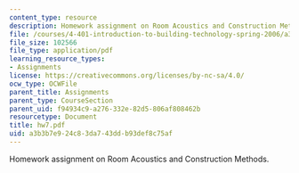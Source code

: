 ```yaml
---
content_type: resource
description: Homework assignment on Room Acoustics and Construction Methods.
file: /courses/4-401-introduction-to-building-technology-spring-2006/a3b3b7e924c83da743ddb93def8c75af_hw7.pdf
file_size: 102566
file_type: application/pdf
learning_resource_types:
- Assignments
license: https://creativecommons.org/licenses/by-nc-sa/4.0/
ocw_type: OCWFile
parent_title: Assignments
parent_type: CourseSection
parent_uid: f94934c9-a276-332e-82d5-806af808462b
resourcetype: Document
title: hw7.pdf
uid: a3b3b7e9-24c8-3da7-43dd-b93def8c75af
---
```

Homework assignment on Room Acoustics and Construction Methods.
